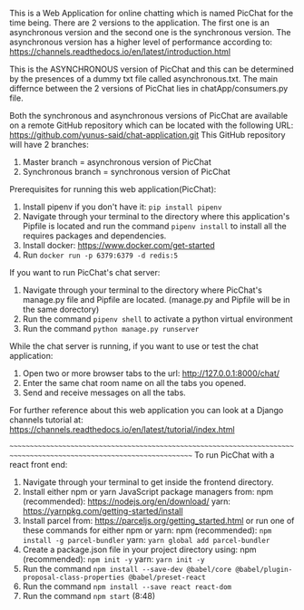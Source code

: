 This is a Web Application for online chatting which is named PicChat for the time being.
There are 2 versions to the application. The first one is an asynchronous version and
the second one is the synchronous version. The asynchronous version has a higher level
of performance according to:
https://channels.readthedocs.io/en/latest/introduction.html

This is the ASYNCHRONOUS version of PicChat and this can be determined by the presences
of a dummy txt file called asynchronous.txt. The main differnce between the 2 versions
of PicChat lies in chatApp/consumers.py file.

Both the synchronous and asynchronous versions of PicChat are available on a remote
GitHub repository which can be located with the following URL:
https://github.com/yunus-said/chat-application.git
This GitHub repository will have 2 branches:
1. Master branch      = asynchronous version of PicChat
2. Synchronous branch = synchronous version of PicChat

Prerequisites for running this web application(PicChat):
1. Install pipenv if you don't have it: `pip install pipenv`
2. Navigate through your terminal to the directory where this application's Pipfile
   is located and run the command `pipenv install` to install all the requires
   packages and dependencies.
3. Install docker: https://www.docker.com/get-started
4. Run `docker run -p 6379:6379 -d redis:5`

If you want to run PicChat's chat server:
1. Navigate through your terminal to the directory where PicChat's manage.py file
   and Pipfile are located. (manage.py and Pipfile will be in the same dorectory)
2. Run the command `pipenv shell` to activate a python virtual environment
3. Run the command `python manage.py runserver`

While the chat server is running, if you want to use or test the chat application:
1. Open two or more browser tabs to the url: http://127.0.0.1:8000/chat/
2. Enter the same chat room name on all the tabs you opened.
2. Send and receive messages on all the tabs.

For further reference about this web application you can look at a Django channels
tutorial at: https://channels.readthedocs.io/en/latest/tutorial/index.html

`~~~~~~~~~~~~~~~~~~~~~~~~~~~~~~~~~~~~~~~~~~~~~~~~~~~~~~~~~~~~~~~~~~~~~~~~~~~~~~~~~~~~~~~~~~~~~~~~~~~~~~~~~~~~~~~~~~~`
To run PicChat with a react front end:
1. Navigate through your terminal to get inside the frontend directory.
2. Install either npm or yarn JavaScript package managers from:
    npm (recommended): https://nodejs.org/en/download/
    yarn: https://yarnpkg.com/getting-started/install
3. Install parcel from: https://parceljs.org/getting_started.html or run one of
   these commands for either npm or yarn:
    npm (recommended): `npm install -g parcel-bundler`
    yarn: `yarn global add parcel-bundler`
4. Create a package.json file in your project directory using:
    npm (recommended): `npm init -y`
    yarn: `yarn init -y`
5. Run the command `npm install --save-dev @babel/core @babel/plugin-proposal-class-properties @babel/preset-react`
6. Run the command `npm install --save react react-dom`
7. Run the command `npm start` (8:48)
